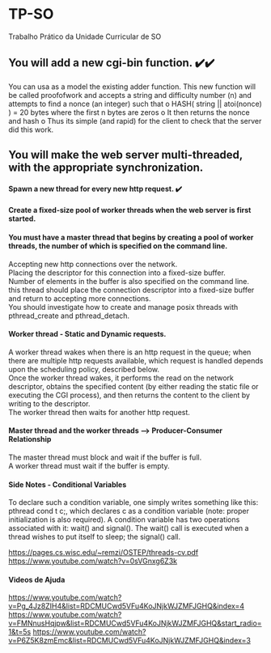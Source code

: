 # TP-SO
Trabalho Prático da Unidade Curricular de SO


## You will add a new cgi-bin function.  ✔️✔️

You can usa as a model the existing adder function.
This new function will be called proofofwork and accepts a string and difficulty number (n)
and attempts to find a nonce (an integer) such that
o HASH( string || atoi(nonce) ) = 20 bytes where the first n bytes are zeros
o It then returns the nonce and hash
o Thus its simple (and rapid) for the client to check that the server did this work.


## You will make the web server multi-threaded, with the appropriate synchronization. 

####  Spawn a new thread for every new http request. ✔️
#### Create a fixed-size pool of worker threads when the web server is first started.
####  You must have a master thread that begins by creating a pool of worker threads, the number of which is specified on the command line.
Accepting new http connections over the network.<br>
Placing the descriptor for this connection into a fixed-size buffer.<br>
Number of elements in the buffer is also specified on the command line.<br>
this thread should place the connection descriptor into a fixed-size buffer and return to accepting more connections.<br>
You should investigate how to create and manage posix threads with pthread_create and pthread_detach.<br>
#### Worker thread - Static and Dynamic requests. 
A worker thread wakes when there is an http request in the queue; when there are multiple http
requests available, which request is handled depends upon the scheduling policy, described
below.<br>
Once the worker thread wakes, it performs the read on the network descriptor, obtains the
specified content (by either reading the static file or executing the CGI process), and then returns
the content to the client by writing to the descriptor.<br>
The worker thread then waits for another http request.<br>
#### Master thread and the worker threads --> Producer-Consumer Relationship
The master thread must block and wait if the buffer is full.<br>
A worker thread must wait if the buffer is empty.<br>

#### Side Notes - Conditional Variables
To declare such a condition variable, one simply writes something
like this: pthread cond t c;, which declares c as a condition variable
(note: proper initialization is also required). A condition variable has two
operations associated with it: wait() and signal(). The wait() call
is executed when a thread wishes to put itself to sleep; the signal() call.

https://pages.cs.wisc.edu/~remzi/OSTEP/threads-cv.pdf
https://www.youtube.com/watch?v=0sVGnxg6Z3k

#### Videos de Ajuda 
https://www.youtube.com/watch?v=Pg_4Jz8ZIH4&list=RDCMUCwd5VFu4KoJNjkWJZMFJGHQ&index=4
https://www.youtube.com/watch?v=FMNnusHqjpw&list=RDCMUCwd5VFu4KoJNjkWJZMFJGHQ&start_radio=1&t=5s
https://www.youtube.com/watch?v=P6Z5K8zmEmc&list=RDCMUCwd5VFu4KoJNjkWJZMFJGHQ&index=3
